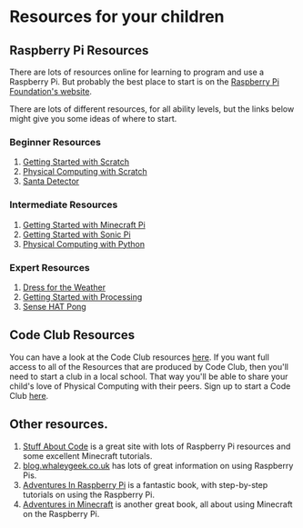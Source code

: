 # Resources for your children

## Raspberry Pi Resources

There are lots of resources online for learning to program and use a Raspberry Pi. But probably the best place to start is on the [Raspberry Pi Foundation's website](https://www.raspberrypi.org/resources/).

There are lots of different resources, for all ability levels, but the links below might give you some ideas of where to start.

### Beginner Resources

1. [Getting Started with Scratch](https://www.raspberrypi.org/learning/getting-started-with-scratch/)
1. [Physical Computing with Scratch](https://www.raspberrypi.org/learning/physical-computing-with-scratch/)
1. [Santa Detector](https://www.raspberrypi.org/learning/santa-detector/)

### Intermediate Resources

1. [Getting Started with Minecraft Pi](https://www.raspberrypi.org/learning/getting-started-with-minecraft-pi/)
1. [Getting Started with Sonic Pi](https://www.raspberrypi.org/learning/getting-started-with-sonic-pi/)
1. [Physical Computing with Python](https://www.raspberrypi.org/learning/physical-computing-with-python/)

### Expert Resources

1. [Dress for the Weather](https://www.raspberrypi.org/learning/dress-for-the-weather/)
1. [Getting Started with Processing](https://www.raspberrypi.org/learning/introduction-to-processing/)
1. [Sense HAT Pong](https://www.raspberrypi.org/learning/sense-hat-pong/)

## Code Club Resources

You can have a look at the Code Club resources [here](https://www.codeclubprojects.org/en-GB/). If you want full access to all of the Resources that are produced by Code Club, then you'll need to start a club in a local school. That way you'll be able to share your child's love of Physical Computing with their peers. Sign up to start a Code Club [here](https://www.codeclub.org.uk/start-a-club/volunteers).

## Other resources.

1. [Stuff About Code](http://www.stuffaboutcode.com/) is a great site with lots of Raspberry Pi resources and some excellent Minecraft tutorials.
2. [blog.whaleygeek.co.uk](http://blog.whaleygeek.co.uk/) has lots of great information on using Raspberry Pis.
3. [Adventures In Raspberry Pi](https://www.amazon.co.uk/dp/B00H473JN2/ref=dp-kindle-redirect?_encoding=UTF8&btkr=1) is a fantastic book, with step-by-step tutorials on using the Raspberry Pi.
4. [Adventures in Minecraft](https://www.amazon.co.uk/Adventures-Minecraft-David-Whale/dp/111894691X) is another great book, all about using Minecraft on the Raspberry Pi.
